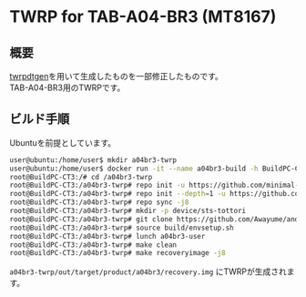 # TWRP for TAB-A04-BR3 (MT8167)

## 概要
[twrpdtgen](https://github.com/twrpdtgen/twrpdtgen)を用いて生成したものを一部修正したものです。  
TAB-A04-BR3用のTWRPです。

## ビルド手順
Ubuntuを前提としています。
```bash
user@ubuntu:/home/user$ mkdir a04br3-twrp
user@ubuntu:/home/user$ docker run -it --name a04br3-build -h BuildPC-CT3 -v $HOME/a04br3-twrp:/a04br3-twrp awayume/a04br3-build:latest
root@BuildPC-CT3:/# cd /a04br3-twrp
root@BuildPC-CT3:/a04br3-twrp# repo init -u https://github.com/minimal-manifest-twrp/platform_manifest_twrp_omni.git -b twrp-7.1
root@BuildPC-CT3:/a04br3-twrp# repo init --depth=1 -u https://github.com/minimal-manifest-twrp/platform_manifest_twrp_omni.git -b twrp-7.1
root@BuildPC-CT3:/a04br3-twrp# repo sync -j8
root@BuildPC-CT3:/a04br3-twrp# mkdir -p device/sts-tottori
root@BuildPC-CT3:/a04br3-twrp# git clone https://github.com/Awayume/android_device_a04br3_mt8167_twrp.git device/sts-tottori/a04br3
root@BuildPC-CT3:/a04br3-twrp# source build/envsetup.sh
root@BuildPC-CT3:/a04br3-twrp# lunch a04br3-user
root@BuildPC-CT3:/a04br3-twrp# make clean
root@BuildPC-CT3:/a04br3-twrp# make recoveryimage -j8
```
`a04br3-twrp/out/target/product/a04br3/recovery.img` にTWRPが生成されます。
